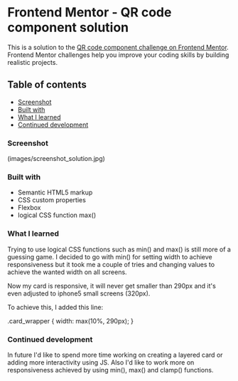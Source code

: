 # Frontend Mentor - QR code component solution

This is a solution to the [QR code component challenge on Frontend Mentor](https://www.frontendmentor.io/challenges/qr-code-component-iux_sIO_H). Frontend Mentor challenges help you improve your coding skills by building realistic projects. 

## Table of contents

  - [Screenshot](#screenshot)
  - [Built with](#built-with)
  - [What I learned](#what-i-learned)
  - [Continued development](#continued-development)


### Screenshot

(images/screenshot_solution.jpg)


### Built with

- Semantic HTML5 markup
- CSS custom properties
- Flexbox
- logical CSS function max()


### What I learned

Trying to use logical CSS functions such as min() and max() is still more of a guessing game. I decided to go with min() for setting width to achieve responsiveness but it took me a couple of tries and changing values
to achieve the wanted width on all screens. 

Now my card is responsive, it will never get smaller than 290px and it's even adjusted to iphone5 small screens (320px).

To achieve this, I added this line:

.card_wrapper {
  width: max(10%, 290px);
}

### Continued development

In future I'd like to spend more time working on creating a layered card or adding more interactivity using JS. 
Also I'd like to work more on responsiveness achieved by using min(), max() and clamp() functions.






